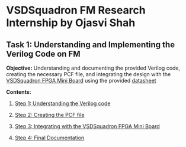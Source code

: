 # VSDSquadron FM Research Internship by Ojasvi Shah
## Task 1: Understanding and Implementing the Verilog Code on FM
**Objective:** Understanding and documenting the provided Verilog code, creating the necessary PCF file, and integrating the design with the [VSDSquadron FPGA Mini Board](https://www.vlsisystemdesign.com/vsdsquadronfm/) using the provided [datasheet](https://www.vlsisystemdesign.com/wp-content/uploads/2025/01/VSDSquadronFMDatasheet.pdf)

**Contents:**
1. [Step 1: Understanding the Verilog code](https://github.com/ojasvi-shah/VSDSquadron-FM-Research-Internship-by-Ojasvi-Shah/blob/main/Verilog%20Functionality.md)

2. [Step 2: Creating the PCF file](https://github.com/ojasvi-shah/VSDSquadron-FM-Research-Internship-by-Ojasvi-Shah/blob/main/PCF%20file.md)

3. [Step 3: Integrating with the VSDSquadron FPGA Mini Board](https://github.com/ojasvi-shah/VSDSquadron-FM-Research-Internship-by-Ojasvi-Shah/blob/main/Integration.md)

4. [Step 4: Final Documentation](https://github.com/ojasvi-shah/VSDSquadron-FM-Research-Internship-by-Ojasvi-Shah/blob/main/Final%20Documentation.md)
